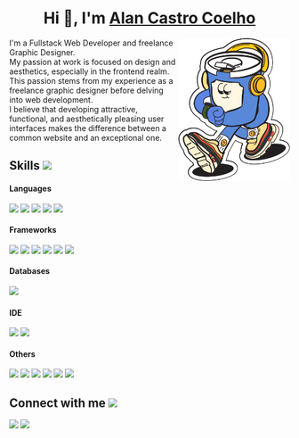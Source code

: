 <h1 align="center">Hi 👋, I'm <a href="https://portfolioalancoelho-a164e.web.app/portfolio" target="_blank">Alan Castro Coelho</a></h1>
<img src="https://github.com/AlanCastroCoelho/AlanCastroCoelho/blob/main/Proyects-sticker.webp" align="right" style="width:200px;"/>
<p align="left">I'm a Fullstack Web Developer and freelance Graphic Designer.<br> My passion at work is focused on design and aesthetics, especially in the frontend realm.<br> This passion stems from my experience as a freelance graphic designer before delving into web development.<br> I believe that developing attractive, functional, and aesthetically pleasing user interfaces makes the difference between a common website and an exceptional one.</p>




## Skills <img src="https://media.giphy.com/media/iY8CRBdQXODJSCERIr/giphy.gif" width="30px">&nbsp; 

<h4> Languages </h4>
<span> 
  <img src="https://img.shields.io/badge/HTML5-E34F26?style=for-the-badge&logo=html5&logoColor=white">
  <img src="https://img.shields.io/badge/CSS3-1572B6?style=for-the-badge&logo=css3&logoColor=white">
  <img src="https://img.shields.io/badge/JavaScript-F7DF1E?style=for-the-badge&logo=javascript&logoColor=black">
  <img src="https://img.shields.io/badge/Typescript-3178C6?style=for-the-badge&logo=tsnode&logoColor=white">
  <img src="https://img.shields.io/badge/Java-ED8B00?style=for-the-badge&logo=java&logoColor=white">
</span>

<h4> Frameworks </h4>
<span>
  <img src="https://img.shields.io/badge/npm-CB3837?style=for-the-badge&logo=npm&logoColor=white">
  <img src="https://img.shields.io/badge/Node.js-339933?style=for-the-badge&logo=nodedotjs&logoColor=white">
  <img src="https://img.shields.io/badge/React-20232A?style=for-the-badge&logo=react&logoColor=61DAFB">
    <img src="https://img.shields.io/badge/Angular-0F0F11?style=for-the-badge&logo=angular&logoColor=white">
    <img src="https://img.shields.io/badge/tailwindcss-06B6D4?style=for-the-badge&tailwindcss&logoColor=white">
    <img src="https://img.shields.io/badge/Bootstrap-563D7C?style=for-the-badge&logo=bootstrap&logoColor=white">

</span>

<h4> Databases </h4>
<span>
  <img src="https://img.shields.io/badge/MySQL-00000F?style=for-the-badge&logo=mysql&logoColor=white">
</span>

<h4> IDE </h4>
<span>
<img src="https://img.shields.io/badge/Visual_Studio_Code-0078D4?style=for-the-badge&logo=visual%20studio%20code&logoColor=white">
<img src="https://img.shields.io/badge/intellijidea-000000?style=for-the-badge&logo=intellijidea&logoColor=white">
<h4> Others </h4>
<span>
  <img src="https://img.shields.io/badge/figma-F24E1E?style=for-the-badge&logo=figma&logoColor=white">
  <img src="https://img.shields.io/badge/adobeillustrator-FF9A00?style=for-the-badge&logo=adobeillustrator&logoColor=white">
<img src="https://img.shields.io/badge/adobephotoshop-31A8FF?style=for-the-badge&logo=adobephotoshop&logoColor=white">
<img src="https://img.shields.io/badge/adobepremierepro-9999FF?style=for-the-badge&logo=adobepremierepro&logoColor=white">
<img src="https://img.shields.io/badge/adobeaftereffects-9999FF?style=for-the-badge&logo=adobeaftereffects&logoColor=white">
<img src="https://img.shields.io/badge/postman-FF6C37?style=for-the-badge&logo=postman&logoColor=white">

<h2> Connect with me <img src='https://raw.githubusercontent.com/ShahriarShafin/ShahriarShafin/main/Assets/handshake.gif' width="100px"> </h2>
<a href="https://www.linkedin.com/in/alan-castro-coelho/" target:"_blank"><img src="https://img.shields.io/badge/linkedin-0A66C2?style=for-the-badge&logo=linkedin&logoColor=white"></a>
<a href="https://alancastrocoelho.com/" target:"_blank"><img src="https://img.shields.io/badge/portfolio-000?style=for-the-badge&logoColor=white"></a>
